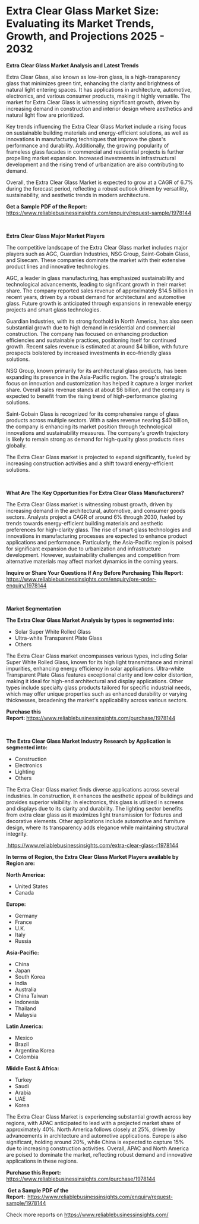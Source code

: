 <p><h1>Extra Clear Glass Market Size: Evaluating its Market Trends, Growth, and Projections 2025 - 2032</h1></p><p><strong>Extra Clear Glass Market Analysis and Latest Trends</strong></p>
<p><p>Extra Clear Glass, also known as low-iron glass, is a high-transparency glass that minimizes green tint, enhancing the clarity and brightness of natural light entering spaces. It has applications in architecture, automotive, electronics, and various consumer products, making it highly versatile. The market for Extra Clear Glass is witnessing significant growth, driven by increasing demand in construction and interior design where aesthetics and natural light flow are prioritized.</p><p>Key trends influencing the Extra Clear Glass Market include a rising focus on sustainable building materials and energy-efficient solutions, as well as innovations in manufacturing techniques that improve the glass's performance and durability. Additionally, the growing popularity of frameless glass facades in commercial and residential projects is further propelling market expansion. Increased investments in infrastructural development and the rising trend of urbanization are also contributing to demand.</p><p>Overall, the Extra Clear Glass Market is expected to grow at a CAGR of 6.7% during the forecast period, reflecting a robust outlook driven by versatility, sustainability, and aesthetic trends in modern architecture.</p></p>
<p><strong>Get a Sample PDF of the Report:&nbsp;</strong> <a href="https://www.reliablebusinessinsights.com/enquiry/request-sample/1978144?utm_campaign=62&utm_medium=2&utm_source=Github&utm_content=ia&utm_term=30012025&utm_id=extra-clear-glass">https://www.reliablebusinessinsights.com/enquiry/request-sample/1978144</a></p>
<p>&nbsp;</p>
<p><strong>Extra Clear Glass Major Market Players</strong></p>
<p><p>The competitive landscape of the Extra Clear Glass market includes major players such as AGC, Guardian Industries, NSG Group, Saint-Gobain Glass, and Sisecam. These companies dominate the market with their extensive product lines and innovative technologies.</p><p>AGC, a leader in glass manufacturing, has emphasized sustainability and technological advancements, leading to significant growth in their market share. The company reported sales revenue of approximately $14.5 billion in recent years, driven by a robust demand for architectural and automotive glass. Future growth is anticipated through expansions in renewable energy projects and smart glass technologies.</p><p>Guardian Industries, with its strong foothold in North America, has also seen substantial growth due to high demand in residential and commercial construction. The company has focused on enhancing production efficiencies and sustainable practices, positioning itself for continued growth. Recent sales revenue is estimated at around $4 billion, with future prospects bolstered by increased investments in eco-friendly glass solutions.</p><p>NSG Group, known primarily for its architectural glass products, has been expanding its presence in the Asia-Pacific region. The group's strategic focus on innovation and customization has helped it capture a larger market share. Overall sales revenue stands at about $6 billion, and the company is expected to benefit from the rising trend of high-performance glazing solutions.</p><p>Saint-Gobain Glass is recognized for its comprehensive range of glass products across multiple sectors. With a sales revenue nearing $40 billion, the company is enhancing its market position through technological innovations and sustainability measures. The company's growth trajectory is likely to remain strong as demand for high-quality glass products rises globally.</p><p>The Extra Clear Glass market is projected to expand significantly, fueled by increasing construction activities and a shift toward energy-efficient solutions.</p></p>
<p>&nbsp;</p>
<p><strong>What Are The Key Opportunities For Extra Clear Glass Manufacturers?</strong></p>
<p><p>The Extra Clear Glass market is witnessing robust growth, driven by increasing demand in the architectural, automotive, and consumer goods sectors.  Analysts project a CAGR of around 6% through 2030, fueled by trends towards energy-efficient building materials and aesthetic preferences for high-clarity glass. The rise of smart glass technologies and innovations in manufacturing processes are expected to enhance product applications and performance. Particularly, the Asia-Pacific region is poised for significant expansion due to urbanization and infrastructure development. However, sustainability challenges and competition from alternative materials may affect market dynamics in the coming years.</p></p>
<p><strong>Inquire or Share Your Questions If Any Before Purchasing This Report:</strong> <a href="https://www.reliablebusinessinsights.com/enquiry/pre-order-enquiry/1978144?utm_campaign=62&utm_medium=2&utm_source=Github&utm_content=ia&utm_term=30012025&utm_id=extra-clear-glass">https://www.reliablebusinessinsights.com/enquiry/pre-order-enquiry/1978144</a></p>
<p>&nbsp;</p>
<p><strong>Market Segmentation</strong></p>
<p><strong>The Extra Clear Glass Market Analysis by types is segmented into:</strong></p>
<p><ul><li>Solar Super White Rolled Glass</li><li>Ultra-white Transparent Plate Glass</li><li>Others</li></ul></p>
<p><p>The Extra Clear Glass market encompasses various types, including Solar Super White Rolled Glass, known for its high light transmittance and minimal impurities, enhancing energy efficiency in solar applications. Ultra-white Transparent Plate Glass features exceptional clarity and low color distortion, making it ideal for high-end architectural and display applications. Other types include specialty glass products tailored for specific industrial needs, which may offer unique properties such as enhanced durability or varying thicknesses, broadening the market's applicability across various sectors.</p></p>
<p><strong>Purchase this Report:&nbsp;</strong><a href="https://www.reliablebusinessinsights.com/purchase/1978144?utm_campaign=62&utm_medium=2&utm_source=Github&utm_content=ia&utm_term=30012025&utm_id=extra-clear-glass">https://www.reliablebusinessinsights.com/purchase/1978144</a></p>
<p>&nbsp;</p>
<p><strong>The Extra Clear Glass Market Industry Research by Application is segmented into:</strong></p>
<p><ul><li>Construction</li><li>Electronics</li><li>Lighting</li><li>Others</li></ul></p>
<p><p>The Extra Clear Glass market finds diverse applications across several industries. In construction, it enhances the aesthetic appeal of buildings and provides superior visibility. In electronics, this glass is utilized in screens and displays due to its clarity and durability. The lighting sector benefits from extra clear glass as it maximizes light transmission for fixtures and decorative elements. Other applications include automotive and furniture design, where its transparency adds elegance while maintaining structural integrity.</p></p>
<p><a href="https://www.reliablebusinessinsights.com/extra-clear-glass-r1978144?utm_campaign=62&utm_medium=2&utm_source=Github&utm_content=ia&utm_term=30012025&utm_id=extra-clear-glass">&nbsp;https://www.reliablebusinessinsights.com/extra-clear-glass-r1978144</a></p>
<p><strong>In terms of Region, the Extra Clear Glass Market Players available by Region are:</strong></p>
<p>
    <p> <strong> North America: </strong>
        <ul>
            <li>United States</li>
            <li>Canada</li>
        </ul>
        </p> 
    <p> <strong> Europe: </strong>
        <ul>
            <li>Germany</li>
            <li>France</li>
            <li>U.K.</li>
            <li>Italy</li>
            <li>Russia</li>
        </ul>
        </p> 
    <p> <strong> Asia-Pacific: </strong>
        <ul>
            <li>China</li>
            <li>Japan</li>
            <li>South Korea</li>
            <li>India</li>
            <li>Australia</li>
            <li>China Taiwan</li>
            <li>Indonesia</li>
            <li>Thailand</li>
            <li>Malaysia</li>
        </ul>
        </p> 
    <p> <strong> Latin America: </strong>
        <ul>
            <li>Mexico</li>
            <li>Brazil</li>
            <li>Argentina Korea</li>
            <li>Colombia</li>
        </ul>
        </p> 
    <p> <strong> Middle East & Africa: </strong>
        <ul>
            <li>Turkey</li>
            <li>Saudi</li>
            <li>Arabia</li>
            <li>UAE</li>
            <li>Korea</li>
        </ul>
    </p>
    </p>
<p><p>The Extra Clear Glass Market is experiencing substantial growth across key regions, with APAC anticipated to lead with a projected market share of approximately 40%. North America follows closely at 25%, driven by advancements in architecture and automotive applications. Europe is also significant, holding around 20%, while China is expected to capture 15% due to increasing construction activities. Overall, APAC and North America are poised to dominate the market, reflecting robust demand and innovative applications in these regions.</p></p>
<p><strong>Purchase this Report: </strong><a href="https://www.reliablebusinessinsights.com/purchase/1978144?utm_campaign=62&utm_medium=2&utm_source=Github&utm_content=ia&utm_term=30012025&utm_id=extra-clear-glass">https://www.reliablebusinessinsights.com/purchase/1978144</a></p>
<p>&nbsp;<strong>Get a Sample PDF of the Report:&nbsp;&nbsp;</strong><a href="https://www.reliablebusinessinsights.com/enquiry/request-sample/1978144?utm_campaign=62&utm_medium=2&utm_source=Github&utm_content=ia&utm_term=30012025&utm_id=extra-clear-glass">https://www.reliablebusinessinsights.com/enquiry/request-sample/1978144</a></p>
<p><strong></strong></p>
<p>Check more reports on <a href="https://www.reliablebusinessinsights.com/?utm_campaign=62&utm_medium=2&utm_source=Github&utm_content=ia&utm_term=30012025&utm_id=extra-clear-glass">https://www.reliablebusinessinsights.com/</a></p>